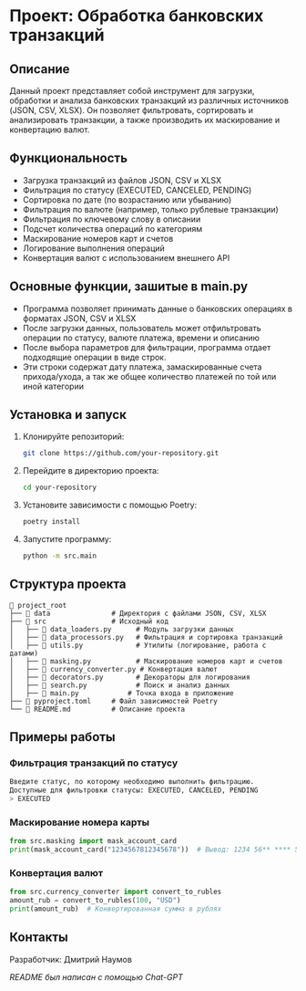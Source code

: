 # Проект: Обработка банковских транзакций

## Описание
Данный проект представляет собой инструмент для загрузки, обработки и анализа банковских транзакций из различных источников (JSON, CSV, XLSX). Он позволяет фильтровать, сортировать и анализировать транзакции, а также производить их маскирование и конвертацию валют.

## Функциональность
- Загрузка транзакций из файлов JSON, CSV и XLSX
- Фильтрация по статусу (EXECUTED, CANCELED, PENDING)
- Сортировка по дате (по возрастанию или убыванию)
- Фильтрация по валюте (например, только рублевые транзакции)
- Фильтрация по ключевому слову в описании
- Подсчет количества операций по категориям
- Маскирование номеров карт и счетов
- Логирование выполнения операций
- Конвертация валют с использованием внешнего API

## Основные функции, зашитые в main.py
- Программа позволяет принимать данные о банковских операциях в форматах JSON, CSV и XLSX
- После загрузки данных, пользователь может отфильтровать операции по статусу, валюте платежа, времени и описанию
- После выбора параметров для фильтрации, программа отдает подходящие операции в виде строк.
- Эти строки содержат дату платежа, замаскированные счета прихода/ухода, а так же общее количество платежей по той или иной категории

## Установка и запуск
1. Клонируйте репозиторий:
   ```sh
   git clone https://github.com/your-repository.git
   ```
2. Перейдите в директорию проекта:
   ```sh
   cd your-repository
   ```
3. Установите зависимости с помощью Poetry:
   ```sh
   poetry install
   ```
4. Запустите программу:
   ```sh
   python -m src.main
   ```

## Структура проекта
```
📂 project_root
├── 📂 data               # Директория с файлами JSON, CSV, XLSX
├── 📂 src                # Исходный код
│   ├── 📜 data_loaders.py      # Модуль загрузки данных
│   ├── 📜 data_processors.py   # Фильтрация и сортировка транзакций
│   ├── 📜 utils.py             # Утилиты (логирование, работа с датами)
│   ├── 📜 masking.py           # Маскирование номеров карт и счетов
│   ├── 📜 currency_converter.py # Конвертация валют
│   ├── 📜 decorators.py        # Декораторы для логирования
│   ├── 📜 search.py            # Поиск и анализ данных
│   ├── 📜 main.py            # Точка входа в приложение
├── 📜 pyproject.toml     # Файл зависимостей Poetry
└── 📜 README.md          # Описание проекта
```

## Примеры работы
### Фильтрация транзакций по статусу
```sh
Введите статус, по которому необходимо выполнить фильтрацию.
Доступные для фильтровки статусы: EXECUTED, CANCELED, PENDING
> EXECUTED
```
### Маскирование номера карты
```python
from src.masking import mask_account_card
print(mask_account_card("1234567812345678"))  # Вывод: 1234 56** **** 5678
```
### Конвертация валют
```python
from src.currency_converter import convert_to_rubles
amount_rub = convert_to_rubles(100, "USD")
print(amount_rub)  # Конвертированная сумма в рублях
```

## Контакты
Разработчик: Дмитрий Наумов

_README был написан с помощью Chat-GPT_

